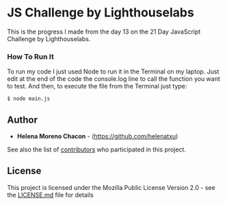 # JS Challenge by Lighthouselabs

This is the progress I made from the day 13 on the 21 Day JavaScript Challenge by Lighthouselabs.


### How To Run It

To run my code I just used Node to run it in the Terminal on my laptop. Just edit at the end of the code the console.log line to call the function you want to test.
And then, to execute the file from the Terminal just type:

```
$ node main.js
```

## Author

* **Helena Moreno Chacon** - (https://github.com/helenatxu)

See also the list of [contributors](https://github.com/your/project/contributors) who participated in this project.

## License

This project is licensed under the Mozilla Public License Version 2.0 - see the [LICENSE.md](LICENSE.md) file for details
